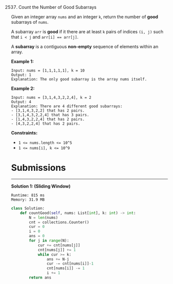 2537. Count the Number of Good Subarrays

Given an integer array `nums` and an integer `k`, return the number of **good** subarrays of `nums`.

A subarray `arr` is **good** if it there are at least `k` pairs of indices `(i, j)` such that `i < j` and `arr[i] == arr[j]`.

A **subarray** is a contiguous **non-empty** sequence of elements within an array.

 

**Example 1:**
```
Input: nums = [1,1,1,1,1], k = 10
Output: 1
Explanation: The only good subarray is the array nums itself.
```

**Example 2:**
```
Input: nums = [3,1,4,3,2,2,4], k = 2
Output: 4
Explanation: There are 4 different good subarrays:
- [3,1,4,3,2,2] that has 2 pairs.
- [3,1,4,3,2,2,4] that has 3 pairs.
- [1,4,3,2,2,4] that has 2 pairs.
- [4,3,2,2,4] that has 2 pairs.
```

**Constraints:**

* `1 <= nums.length <= 10^5`
* `1 <= nums[i], k <= 10^9`

# Submissions
---
**Solution 1: (Sliding Window)**
```
Runtime: 815 ms
Memory: 31.9 MB
```
```python
class Solution:
    def countGood(self, nums: List[int], k: int) -> int:
        N = len(nums)
        cnt = collections.Counter()
        cur = 0
        i = 0
        ans = 0
        for j in range(N):
            cur += cnt[nums[j]]
            cnt[nums[j]] += 1
            while cur >= k:
                ans += N-j
                cur -= cnt[nums[i]]-1
                cnt[nums[i]] -= 1
                i += 1
        return ans
```
